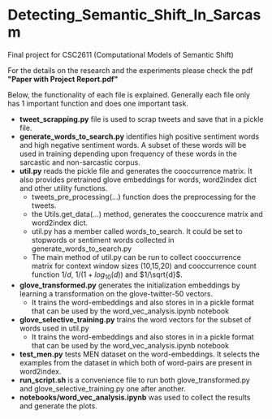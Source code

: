 # Detecting_Semantic_Shift_In_Sarcasm
Final project for CSC2611 (Computational Models of Semantic Shift)

For the details on the research and the experiments please check the pdf **"Paper with Project Report.pdf"**

Below, the functionality of each file is explained. Generally each file only has 1 important function and does one important task.

- **tweet_scrapping.py** file is used to scrap tweets and save that in a pickle file.
- **generate_words_to_search.py** identifies high positive sentiment words and high negative sentiment words. A subset of these words will be used in training depending upon frequency of these words in the sarcastic and non-sarcastic corpus.
- **util.py** reads the pickle file and generates the cooccurrence matrix. It also provides pretrained glove embeddings for words, word2index dict and other utility functions.
  + tweets_pre_processing(...) function does the preprocessing for the tweets.
  + the Utils.get_data(...) method, generates the cooccurence matrix and word2index dict.
  + util.py has a member called words_to_search. It could be set to stopwords or sentiment words collected in generate_words_to_search.py
  + The main method of util.py can be run to collect cooccurrence matrix for context window sizes (10,15,20) and cooccurrence count function $1/d$, $1/(1+log_{10}(d))$ and $1/\sqrt{d}$. 
- **glove_transformed.py** generates the initialization embeddings by learning a transformation on the glove-twitter-50 vectors.
  + It trains the word-embeddings and also stores in in a pickle format that can be used by the word_vec_analysis.ipynb notebook 
- **glove_selective_training.py** trains the word vectors for the subset of words used in util.py
  + It trains the word-embeddings and also stores in in a pickle format that can be used by the word_vec_analysis.ipynb notebook
- **test_men.py** tests MEN dataset on the word-embeddings. It selects the examples from the dataset in which both of word-pairs are present in word2index. 
- **run_script.sh** is a convenience file to run both glove_transformed.py and glove_selective_training.py one after another.
- **notebooks/word_vec_analysis.ipynb** was used to collect the results and generate the plots.

